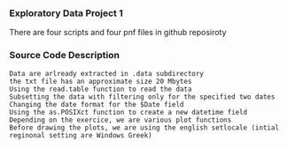 ### Exploratory Data Project 1

There are four scripts and four pnf files in github reposiroty 

    



### Source Code Description

    Data are arlready extracted in .data subdirectory
    the txt file has an approximate size 20 Mbytes
    Using the read.table function to read the data
    Subsetting the data with filtering only for the specified two dates
    Changing the date format for the $Date field
    Using the as.POSIXct function to create a new datetime field 
    Depending on the exercice, we are various plot functions
    Before drawing the plots, we are using the english setlocale (intial reginonal setting are Windows Greek)